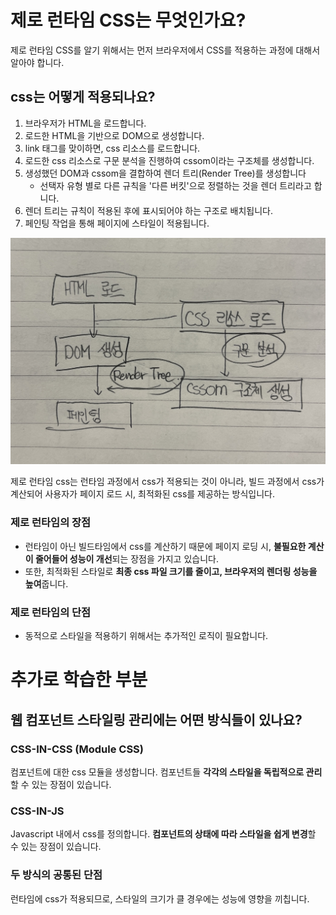 # 제로 런타임 CSS는 무엇인가요?

제로 런타임 CSS를 알기 위해서는 먼저 브라우저에서 CSS를 적용하는 과정에 대해서 알아야 합니다.

## css는 어떻게 적용되나요?

1. 브라우저가 HTML을 로드합니다.
2. 로드한 HTML을 기반으로 DOM으로 생성합니다.
3. link 태그를 맞이하면, css 리소스를 로드합니다.
4. 로드한 css 리소스로 구문 분석을 진행하여 cssom이라는 구조체를 생성합니다.
5. 생성했던 DOM과 cssom을 결합하여 렌더 트리(Render Tree)를 생성합니다
   - 선택자 유형 별로 다른 규칙을 '다른 버킷'으로 정렬하는 것을 렌더 트리라고 합니다.
6. 렌더 트리는 규칙이 적용된 후에 표시되어야 하는 구조로 배치됩니다.
7. 페인팅 작업을 통해 페이지에 스타일이 적용됩니다.

![alt text](img/css과정.JPG)

제로 런타임 css는 런타임 과정에서 css가 적용되는 것이 아니라, 빌드 과정에서 css가 계산되어 사용자가 페이지 로드 시, 최적화된 css를 제공하는 방식입니다.

### 제로 런타임의 장점

- 런타임이 아닌 빌드타임에서 css를 계산하기 때문에 페이지 로딩 시, **불필요한 계산이 줄어들어 성능이 개선**되는 장점을 가지고 있습니다.
- 또한, 최적화된 스타일로 **최종 css 파일 크기를 줄이고, 브라우저의 렌더링 성능을 높여**줍니다.

### 제로 런타임의 단점

- 동적으로 스타일을 적용하기 위해서는 추가적인 로직이 필요합니다.

# 추가로 학습한 부분

## 웹 컴포넌트 스타일링 관리에는 어떤 방식들이 있나요?

### CSS-IN-CSS (Module CSS)

컴포넌트에 대한 css 모듈을 생성합니다. 컴포넌트들 **각각의 스타일을 독립적으로 관리**할 수 있는 장점이 있습니다.

### CSS-IN-JS

Javascript 내에서 css를 정의합니다. **컴포넌트의 상태에 따라 스타일을 쉽게 변경**할 수 있는 장점이 있습니다.

### 두 방식의 공통된 단점

런타임에 css가 적용되므로, 스타일의 크기가 클 경우에는 성능에 영향을 끼칩니다.
